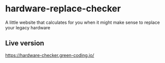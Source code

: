 # hardware-replace-checker
A little website that calculates for you when it might make sense to replace your legacy hardware


## Live version
https://hardware-checker.green-coding.io/
